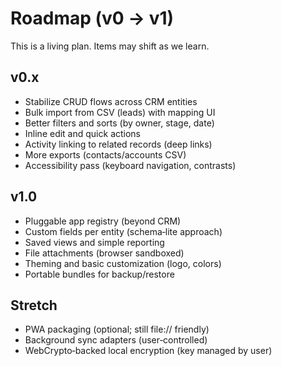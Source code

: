 # Roadmap (v0 → v1)

This is a living plan. Items may shift as we learn.

## v0.x

- Stabilize CRUD flows across CRM entities
- Bulk import from CSV (leads) with mapping UI
- Better filters and sorts (by owner, stage, date)
- Inline edit and quick actions
- Activity linking to related records (deep links)
- More exports (contacts/accounts CSV)
- Accessibility pass (keyboard navigation, contrasts)

## v1.0

- Pluggable app registry (beyond CRM)
- Custom fields per entity (schema‑lite approach)
- Saved views and simple reporting
- File attachments (browser sandboxed)
- Theming and basic customization (logo, colors)
- Portable bundles for backup/restore

## Stretch

- PWA packaging (optional; still file:// friendly)
- Background sync adapters (user‑controlled)
- WebCrypto‑backed local encryption (key managed by user)
